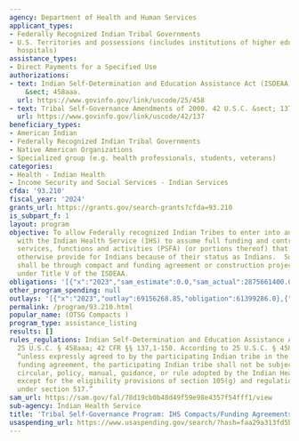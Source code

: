 ```yaml
---
agency: Department of Health and Human Services
applicant_types:
- Federally Recognized Indian Tribal Governments
- U.S. Territories and possessions (includes institutions of higher education and
  hospitals)
assistance_types:
- Direct Payments for a Specified Use
authorizations:
- text: Indian Self-Determination and Education Assistance Act (ISDEAA). 25 U.S.C.
    &sect; 458aaa.
  url: https://www.govinfo.gov/link/uscode/25/458
- text: Tribal Self-Governance Amendments of 2000. 42 U.S.C. &sect; 137.1-450.
  url: https://www.govinfo.gov/link/uscode/42/137
beneficiary_types:
- American Indian
- Federally Recognized Indian Tribal Governments
- Native American Organizations
- Specialized group (e.g. health professionals, students, veterans)
categories:
- Health - Indian Health
- Income Security and Social Services - Indian Services
cfda: '93.210'
fiscal_year: '2024'
grants_url: https://grants.gov/search-grants?cfda=93.210
is_subpart_f: 1
layout: program
objective: To allow Federally recognized Indian Tribes to enter into an agreement
  with the Indian Health Service (IHS) to assume full funding and control over programs,
  services, functions and activities (PSFA) (or portions thereof) that the IHS would
  otherwise provide for Indians because of their status as Indians.  Such assumptions
  shall be through compact and funding agreement or construction project agreement
  under Title V of the ISDEAA.
obligations: '[{"x":"2023","sam_estimate":0.0,"sam_actual":2875661400.0,"usa_spending_actual":3350886297.0},{"x":"2024","sam_estimate":0.0,"sam_actual":2900662000.0,"usa_spending_actual":3204536762.0},{"x":"2025","sam_estimate":0.0,"sam_actual":2925662000.0,"usa_spending_actual":0.0}]'
other_program_spending: null
outlays: '[{"x":"2023","outlay":69156268.85,"obligation":61399286.0},{"x":"2024","outlay":8738178.0,"obligation":8738178.0},{"x":"2025","outlay":0.0,"obligation":0.0}]'
permalink: /program/93.210.html
popular_name: (OTSG Compacts )
program_type: assistance_listing
results: []
rules_regulations: Indian Self-Determination and Education Assistance Act (ISDEAA),
  25 U.S.C. § 458aaa; 42 CFR §§ 137,1-150. According to 25 U.S.C. § 458aaa-16(e),
  “unless expressly agreed to by the participating Indian tribe in the compact or
  funding agreement, the participating Indian tribe shall not be subject to any agency
  circular, policy, manual, guidance, or rule adopted by the Indian Health Service,
  except for the eligibility provisions of section 105(g) and regulations promulgated
  under section 517.”
sam_url: https://sam.gov/fal/78d19cb0b48d49f59e98e4357f54fff1/view
sub-agency: Indian Health Service
title: 'Tribal Self-Governance Program: IHS Compacts/Funding Agreements '
usaspending_url: https://www.usaspending.gov/search/?hash=faa29a313fd5b57a2af68e188b746f3b
---
```

